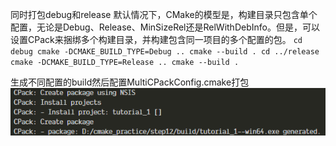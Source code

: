 同时打包debug和release
默认情况下，CMake的模型是，构建目录只包含单个配置，无论是Debug、Release、MinSizeRel还是RelWithDebInfo。但是，可以设置CPack来捆绑多个构建目录，并构建包含同一项目的多个配置的包。
`
cd debug
cmake -DCMAKE_BUILD_TYPE=Debug ..
cmake --build .
cd ../release
cmake -DCMAKE_BUILD_TYPE=Release ..
cmake --build .
`

生成不同配置的build然后配置MultiCPackConfig.cmake打包
![Alt text](image.png)